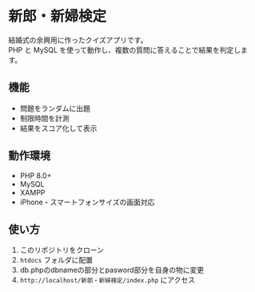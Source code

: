 # 新郎・新婦検定

結婚式の余興用に作ったクイズアプリです。  
PHP と MySQL を使って動作し、複数の質問に答えることで結果を判定します。

## 機能

- 問題をランダムに出題
- 制限時間を計測
- 結果をスコア化して表示

## 動作環境

- PHP 8.0+
- MySQL
- XAMPP
- iPhone・スマートフォンサイズの画面対応


## 使い方

1. このリポジトリをクローン
2. `htdocs` フォルダに配置
3. db.phpのdbnameの部分とpasword部分を自身の物に変更
4. `http://localhost/新郎・新婦検定/index.php` にアクセス


